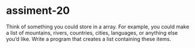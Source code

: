 # assiment-20
Think of something you could store in a array. For example, you could make a list of mountains, rivers, countries, cities, languages, or anything else you’d like. Write a program that creates a list containing these items.

